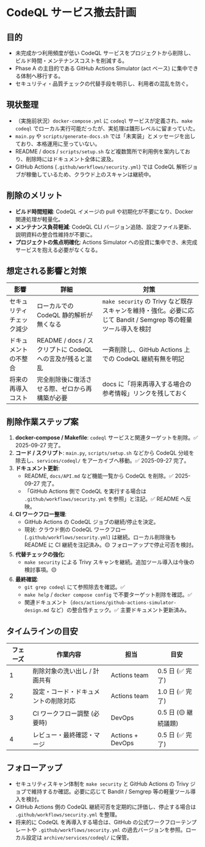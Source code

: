 # CodeQL サービス撤去計画

## 目的

- 未完成かつ利用頻度が低い CodeQL サービスをプロジェクトから削除し、ビルド時間・メンテナンスコストを削減する。
- Phase A の主目的である GitHub Actions Simulator (act ベース) に集中できる体制へ移行する。
- セキュリティ・品質チェックの代替手段を明示し、利用者の混乱を防ぐ。

## 現状整理

- （実施前状況）`docker-compose.yml` に `codeql` サービスが定義され、`make codeql` でローカル実行可能だったが、実処理は雛形レベルに留まっていた。
- `main.py` や `scripts/generate-docs.sh` では「未実装」とメッセージを出しており、本格運用に至っていない。
- README / docs / `scripts/setup.sh` など複数箇所で利用例を案内しており、削除時にはドキュメント全体に波及。
- GitHub Actions (`.github/workflows/security.yml`) では CodeQL 解析ジョブが稼働しているため、クラウド上のスキャンは継続中。

## 削除のメリット

- **ビルド時間短縮**: CodeQL イメージの pull や初期化が不要になり、Docker 関連処理が軽量化。
- **メンテナンス負荷軽減**: CodeQL CLI バージョン追随、設定ファイル更新、説明資料の整合性維持が不要に。
- **プロジェクトの焦点明確化**: Actions Simulator への投資に集中でき、未完成サービスを抱える必要がなくなる。

## 想定される影響と対策

| 影響 | 詳細 | 対策 |
| --- | --- | --- |
| セキュリティチェック減少 | ローカルでの CodeQL 静的解析が無くなる | `make security` の Trivy など既存スキャンを維持・強化。必要に応じて Bandit / Semgrep 等の軽量ツール導入を検討 |
| ドキュメントの不整合 | README / docs / スクリプトに CodeQL への言及が残ると混乱 | 一斉削除し、GitHub Actions 上での CodeQL 継続有無を明記 |
| 将来の再導入コスト | 完全削除後に復活させる際、ゼロから再構築が必要 | docs に「将来再導入する場合の参考情報」リンクを残しておく |

## 削除作業ステップ案

1. **docker-compose / Makefile**: `codeql` サービスと関連ターゲットを削除。✅ 2025-09-27 完了。
2. **コード / スクリプト**: `main.py`, `scripts/setup.sh` などから CodeQL 分岐を除去し、`services/codeql/` をアーカイブへ移動。✅ 2025-09-27 完了。
3. **ドキュメント更新**:
   - README, `docs/API.md` など機能一覧から CodeQL を削除。✅ 2025-09-27 完了。
   - 「GitHub Actions 側で CodeQL を実行する場合は `.github/workflows/security.yml` を参照」と注記。✅ README へ反映。
4. **CI ワークフロー整理**:
   - GitHub Actions の CodeQL ジョブの継続/停止を決定。
   - 現状: クラウド側の CodeQL ワークフロー (`.github/workflows/security.yml`) は継続。ローカル削除後も README に CI 継続を注記済み。🟡 フォローアップで停止可否を検討。
5. **代替チェックの強化**:
   - `make security` による Trivy スキャンを継続。追加ツール導入は今後の検討事項。🟡
6. **最終確認**:
   - `git grep codeql` にて参照除去を確認。✅
   - `make help` / `docker compose config` で不要ターゲット削除を確認。✅
   - 関連ドキュメント（`docs/actions/github-actions-simulator-design.md` など）の整合性チェック。✅ 主要ドキュメント更新済み。

## タイムラインの目安

| フェーズ | 作業内容 | 担当 | 目安 |
| --- | --- | --- | --- |
| 1 | 削除対象の洗い出し / 計画共有 | Actions team | 0.5 日 (✅ 完了) |
| 2 | 設定・コード・ドキュメントの削除対応 | Actions team | 1.0 日 (✅ 完了) |
| 3 | CI ワークフロー調整 (必要時) | DevOps | 0.5 日 (🟡 継続議題) |
| 4 | レビュー・最終確認・マージ | Actions + DevOps | 0.5 日 (✅ 完了) |

## フォローアップ

- セキュリティスキャン体制を `make security` と GitHub Actions の Trivy ジョブで維持するか確認。必要に応じて Bandit / Semgrep 等の軽量ツール導入を検討。
- GitHub Actions 側の CodeQL 継続可否を定期的に評価し、停止する場合は `.github/workflows/security.yml` を整理。
- 将来的に CodeQL を再導入する場合は、GitHub の公式ワークフローテンプレートや `.github/workflows/security.yml` の過去バージョンを参照。ローカル設定は `archive/services/codeql/` に保管。
